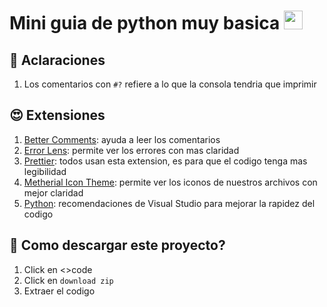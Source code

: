 # Mini guia de python muy basica <img src="https://upload.wikimedia.org/wikipedia/commons/thumb/c/c3/Python-logo-notext.svg/800px-Python-logo-notext.svg.png" width="30">

## 🤙 Aclaraciones
1. Los comentarios con ```#?``` refiere a lo que la consola tendria que imprimir

## 😍 Extensiones
1. <a href="https://marketplace.visualstudio.com/items?itemName=aaron-bond.better-comments">Better Comments</a>: ayuda a leer los comentarios
2. <a href="https://marketplace.visualstudio.com/items?itemName=usernamehw.errorlens">Error Lens</a>: permite ver los errores con mas claridad
3. <a href="https://marketplace.visualstudio.com/items?itemName=esbenp.prettier-vscode">Prettier</a>: todos usan esta extension, es para que el codigo tenga mas legibilidad
4. <a href="https://marketplace.visualstudio.com/items?itemName=PKief.material-icon-theme">Metherial Icon Theme</a>: permite ver los iconos de nuestros archivos con mejor claridad
4. <a href="https://marketplace.visualstudio.com/items?itemName=ms-python.python">Python</a>: recomendaciones de Visual Studio para mejorar la rapidez del codigo

## 🤔 Como descargar este proyecto?
1. Click en <>code
2. Click en ```download zip```
3. Extraer el codigo